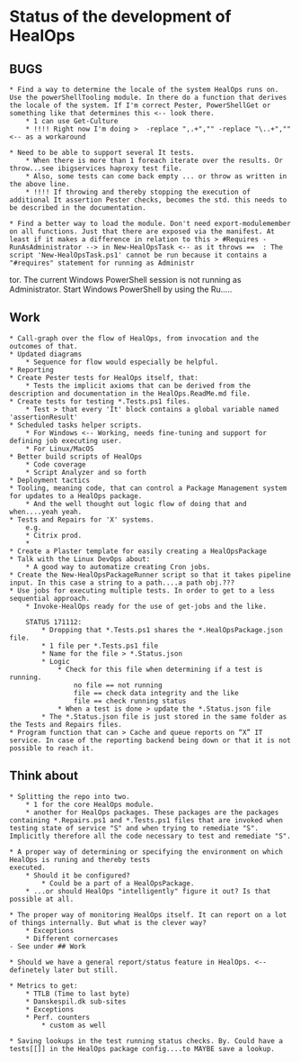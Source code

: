 # Status of the development of HealOps

## BUGS

    * Find a way to determine the locale of the system HealOps runs on. Use the powerShellTooling module. In there do a function that derives the locale of the system. If I'm correct Pester, PowerShellGet or something like that determines this <-- look there.
        * 1 can use Get-Culture
        * !!!! Right now I'm doing >  -replace ",.+","" -replace "\..+","" <-- as a workaround

    * Need to be able to support several It tests.
        * When there is more than 1 foreach iterate over the results. Or throw...see ibigservices haproxy test file.
        * Also, some tests can come back empty ... or throw as written in the above line.
        * !!!! If throwing and thereby stopping the execution of additional It assertion Pester checks, becomes the std. this needs to be described in the documentation.

    * Find a better way to load the module. Don't need export-modulemember on all functions. Just that there are exposed via the manifest. At least if it makes a difference in relation to this > #Requires -RunAsAdministrator --> in New-HealOpsTask <-- as it throws ==  : The script 'New-HealOpsTask.ps1' cannot be run because it contains a "#requires" statement for running as Administr
tor. The current Windows PowerShell session is not running as Administrator. Start Windows PowerShell by  using the Ru.....

## Work

    * Call-graph over the flow of HealOps, from invocation and the outcomes of that.
    * Updated diagrams
        * Sequence for flow would especially be helpful.
    * Reporting
    * Create Pester tests for HealOps itself, that:
        * Tests the implicit axioms that can be derived from the description and documentation in the HealOps.ReadMe.md file.
    * Create tests for testing *.Tests.ps1 files.
        * Test > that every 'It' block contains a global variable named 'assertionResult'
    * Scheduled tasks helper scripts.
        * For Windows <-- Working, needs fine-tuning and support for defining job executing user.
        * For Linux/MacOS
    * Better build scripts of HealOps
        * Code coverage
        * Script Analyzer and so forth
    * Deployment tactics
    * Tooling, meaning code, that can control a Package Management system for updates to a HealOps package.
        * And the well thought out logic flow of doing that and when....yeah yeah.
    * Tests and Repairs for 'X' systems.
        e.g.
        * Citrix prod.
        *
    * Create a Plaster template for easily creating a HealOpsPackage
    * Talk with the Linux DevOps about:
        * A good way to automatize creating Cron jobs.
    * Create the New-HealOpsPackageRunner script so that it takes pipeline input. In this case a string to a path....a path obj.???
    * Use jobs for executing multiple tests. In order to get to a less sequential approach.
        * Invoke-HealOps ready for the use of get-jobs and the like.

        STATUS 171112:
            * Dropping that *.Tests.ps1 shares the *.HealOpsPackage.json file.
            * 1 file per *.Tests.ps1 file
            * Name for the file > *.Status.json
            * Logic
                * Check for this file when determining if a test is running.
                    no file == not running
                    file == check data integrity and the like
                    file == check running status
                * When a test is done > update the *.Status.json file
            * The *.Status.json file is just stored in the same folder as the Tests and Repairs files.
    * Program function that can > Cache and queue reports on “X” IT service. In case of the reporting backend being down or that it is not possible to reach it.

## Think about

    * Splitting the repo into two.
        * 1 for the core HealOps module.
        * another for HealOps packages. These packages are the packages containing *.Repairs.ps1 and *.Tests.ps1 files that are invoked when testing state of service "S" and when trying to remediate "S". Implicitly therefore all the code necessary to test and remediate "S".

    * A proper way of determining or specifying the environment on which HealOps is runing and thereby tests
    executed.
        * Should it be configured?
            * Could be a part of a HealOpsPackage.
        * ...or should HealOps "intelligently" figure it out? Is that possible at all.

    * The proper way of monitoring HealOps itself. It can report on a lot of things internally. But what is the clever way?
        * Exceptions
        * Different cornercases
    - See under ## Work

    * Should we have a general report/status feature in HealOps. <-- definetely later but still.

    * Metrics to get:
        * TTLB (Time to last byte)
        * Danskespil.dk sub-sites
        * Exceptions
        * Perf. counters
            * custom as well

    * Saving lookups in the test running status checks. By. Could have a tests[[]] in the HealOps package config....to MAYBE save a lookup.